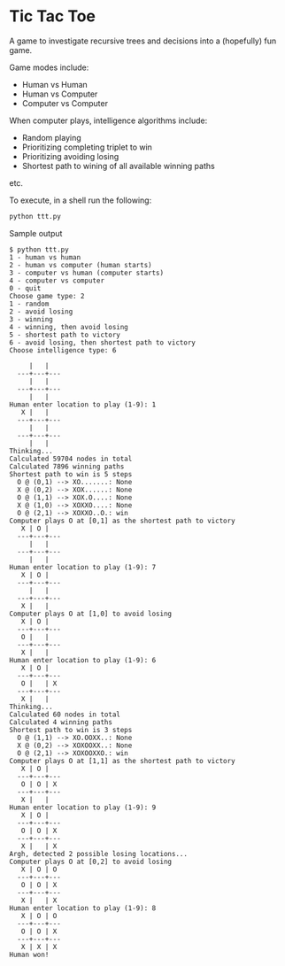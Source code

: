 
# Tic Tac Toe

A game to investigate recursive trees and decisions into a (hopefully) fun game.

Game modes include:

* Human vs Human
* Human vs Computer
* Computer vs Computer

When computer plays, intelligence algorithms include:

* Random playing
* Prioritizing completing triplet to win
* Prioritizing avoiding losing
* Shortest path to wining of all available winning paths

etc.

To execute, in a shell run the following:

```bash
python ttt.py
```

Sample output

```
$ python ttt.py
1 - human vs human
2 - human vs computer (human starts)
3 - computer vs human (computer starts)
4 - computer vs computer
0 - quit
Choose game type: 2
1 - random
2 - avoid losing
3 - winning
4 - winning, then avoid losing
5 - shortest path to victory
6 - avoid losing, then shortest path to victory
Choose intelligence type: 6

     |   |
  ---+---+---
     |   |
  ---+---+---
     |   |
Human enter location to play (1-9): 1
   X |   |
  ---+---+---
     |   |
  ---+---+---
     |   |
Thinking...
Calculated 59704 nodes in total
Calculated 7896 winning paths
Shortest path to win is 5 steps
  O @ (0,1) --> XO.......: None
  X @ (0,2) --> XOX......: None
  O @ (1,1) --> XOX.O....: None
  X @ (1,0) --> XOXXO....: None
  O @ (2,1) --> XOXXO..O.: win
Computer plays O at [0,1] as the shortest path to victory
   X | O |
  ---+---+---
     |   |
  ---+---+---
     |   |
Human enter location to play (1-9): 7
   X | O |
  ---+---+---
     |   |
  ---+---+---
   X |   |
Computer plays O at [1,0] to avoid losing
   X | O |
  ---+---+---
   O |   |
  ---+---+---
   X |   |
Human enter location to play (1-9): 6
   X | O |
  ---+---+---
   O |   | X
  ---+---+---
   X |   |
Thinking...
Calculated 60 nodes in total
Calculated 4 winning paths
Shortest path to win is 3 steps
  O @ (1,1) --> XO.OOXX..: None
  X @ (0,2) --> XOXOOXX..: None
  O @ (2,1) --> XOXOOXXO.: win
Computer plays O at [1,1] as the shortest path to victory
   X | O |
  ---+---+---
   O | O | X
  ---+---+---
   X |   |
Human enter location to play (1-9): 9
   X | O |
  ---+---+---
   O | O | X
  ---+---+---
   X |   | X
Argh, detected 2 possible losing locations...
Computer plays O at [0,2] to avoid losing
   X | O | O
  ---+---+---
   O | O | X
  ---+---+---
   X |   | X
Human enter location to play (1-9): 8
   X | O | O
  ---+---+---
   O | O | X
  ---+---+---
   X | X | X
Human won!

```

